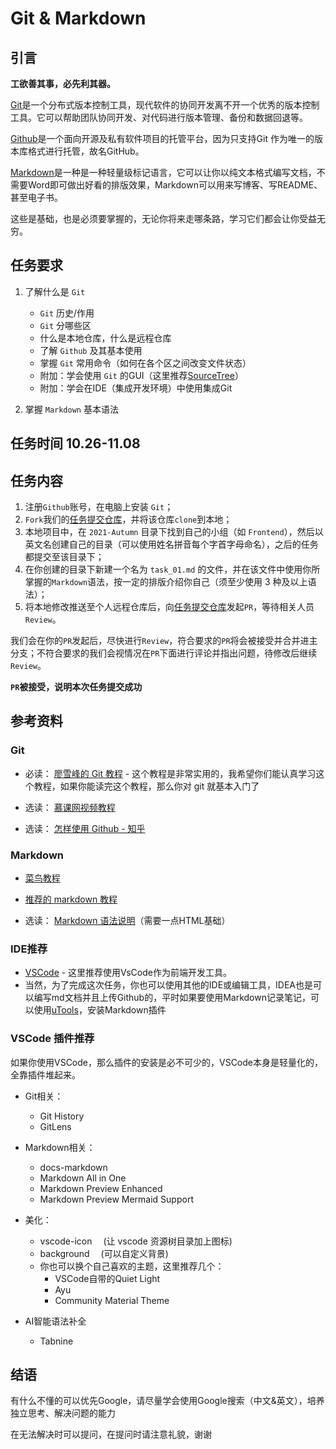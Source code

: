 # Git & Markdown

## 引言

**工欲善其事，必先利其器。**

[Git](https://git-scm.com/)是一个分布式版本控制工具，现代软件的协同开发离不开一个优秀的版本控制工具。它可以帮助团队协同开发、对代码进行版本管理、备份和数据回退等。

[Github](https://github.com/)是一个面向开源及私有软件项目的托管平台，因为只支持Git 作为唯一的版本库格式进行托管，故名GitHub。

[Markdown](https://guides.github.com/features/mastering-markdown/)是一种是一种轻量级标记语言，它可以让你以纯文本格式编写文档，不需要Word即可做出好看的排版效果，Markdown可以用来写博客、写README、甚至电子书。

这些是基础，也是必须要掌握的，无论你将来走哪条路，学习它们都会让你受益无穷。

## 任务要求

1. 了解什么是 `Git`

    - `Git` 历史/作用
    - `Git` 分哪些区
    - 什么是本地仓库，什么是远程仓库
    - 了解 `Github` 及其基本使用
    - 掌握 `Git` 常用命令（如何在各个区之间改变文件状态）
    - 附加：学会使用 `Git` 的GUI（这里推荐[SourceTree](https://www.sourcetreeapp.com/)）
    - 附加：学会在IDE（集成开发环境）中使用集成Git

2. 掌握 `Markdown` 基本语法

## 任务时间 10.26-11.08

## 任务内容

1. 注册`Github`账号，在电脑上安装 `Git`；
2. `Fork`我们的[任务提交仓库](https://github.com/TECHF5VE/TechMap-Works)，并将该仓库`clone`到本地；
3. 本地项目中，在 `2021-Autumn` 目录下找到自己的小组（如 `Frontend`），然后以英文名创建自己的目录（可以使用姓名拼音每个字首字母命名），之后的任务都提交至该目录下；
4. 在你创建的目录下新建一个名为 `task_01.md` 的文件，并在该文件中使用你所掌握的`Markdown`语法，按一定的排版介绍你自己（须至少使用 3 种及以上语法）；
5. 将本地修改推送至个人远程仓库后，向[任务提交仓库](https://github.com/TECHF5VE/TechMap-Works)发起`PR`，等待相关人员`Review`。

我们会在你的`PR`发起后，尽快进行`Review`，符合要求的`PR`将会被接受并合并进主分支；不符合要求的我们会视情况在`PR`下面进行评论并指出问题，待修改后继续`Review`。

**`PR`被接受，说明本次任务提交成功**

## 参考资料

### Git

- 必读： [廖雪峰的 Git 教程](https://www.liaoxuefeng.com/wiki/896043488029600) - 这个教程是非常实用的，我希望你们能认真学习这个教程，如果你能读完这个教程，那么你对 git 就基本入门了

- 选读： [慕课网视频教程](https://www.imooc.com/learn/1278)

- 选读： [怎样使用 Github - 知乎](https://www.zhihu.com/question/20070065)

### Markdown

- [菜鸟教程](https://www.runoob.com/markdown/md-tutorial.html)

- [推荐的 markdown 教程](https://www.jianshu.com/p/191d1e21f7ed)

- 选读： [Markdown 语法说明](https://www.appinn.com/markdown/)（需要一点HTML基础）

### IDE推荐

- [VSCode](https://code.visualstudio.com/) - 这里推荐使用VsCode作为前端开发工具。
- 当然，为了完成这次任务，你也可以使用其他的IDE或编辑工具，IDEA也是可以编写md文档并且上传Github的，平时如果要使用Markdown记录笔记，可以使用[uTools](http://www.u.tools/)，安装Markdown插件

### VSCode 插件推荐

如果你使用VSCode，那么插件的安装是必不可少的，VSCode本身是轻量化的，全靠插件堆起来。

- Git相关：
  - Git History
  - GitLens

- Markdown相关：
  - docs-markdown
  - Markdown All in One
  - Markdown Preview Enhanced
  - Markdown Preview Mermaid Support

- 美化：
  - vscode-icon 　(让 vscode 资源树目录加上图标)
  - background 　(可以自定义背景)
  - 你也可以换个自己喜欢的主题，这里推荐几个：
    - VSCode自带的Quiet Light
    - Ayu
    - Community Material Theme

- AI智能语法补全
  - Tabnine

## 结语

有什么不懂的可以优先Google，请尽量学会使用Google搜索（中文&英文），培养独立思考、解决问题的能力

在无法解决时可以提问，在提问时请注意礼貌，谢谢
